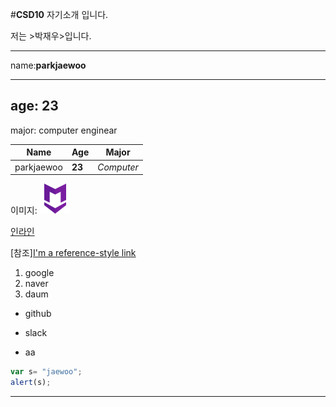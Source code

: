 #**CSD10**
자기소개 입니다.

저는 >박재우>입니다.

-----------------------------
name:**parkjaewoo**
****************************
age: 23
---------------------------
major: computer enginear

| Name     |   Age   |    Major   |
|----------|---------|----------- |
|parkjaewoo| **23**  |_Computer_  |



이미지:
![alt text](https://github.com/adam-p/markdown-here/raw/master/src/common/images/icon48.png "Logo Title Text 1")


[인라인](http://google.com)


[참조][I'm a reference-style link][Arbitrary case-insensitive reference text]

[arbitrary case-insensitive reference text]: http://www.naver.com/


1. google
2. naver
3. daum

* github
- slack
+ aa

``` javascript
var s= "jaewoo";
alert(s);
```

**********************************


